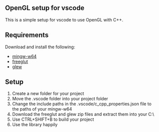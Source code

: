 ## OpenGL setup for vscode

This is a simple setup for vscode to use OpenGL with C++.

## Requirements
Download and install the following:
- [mingw-w64]()
- [freeglut](https://www.transmissionzero.co.uk/files/software/development/GLUT/freeglut-MinGW.zip)
- [glew](https://sourceforge.net/projects/glew/files/glew/2.1.0/glew-2.1.0-win32.zip/download)

## Setup
1. Create a new folder for your project
2. Move the .vscode folder into your project folder
3. Change the include paths in the .vscode/c_cpp_properties.json file to the paths of your mingw-w64
4. Download the freeglut and glew zip files and extract them into your C:\
5. Use CTRL+SHIFT+B to build your project
6. Use the library happily